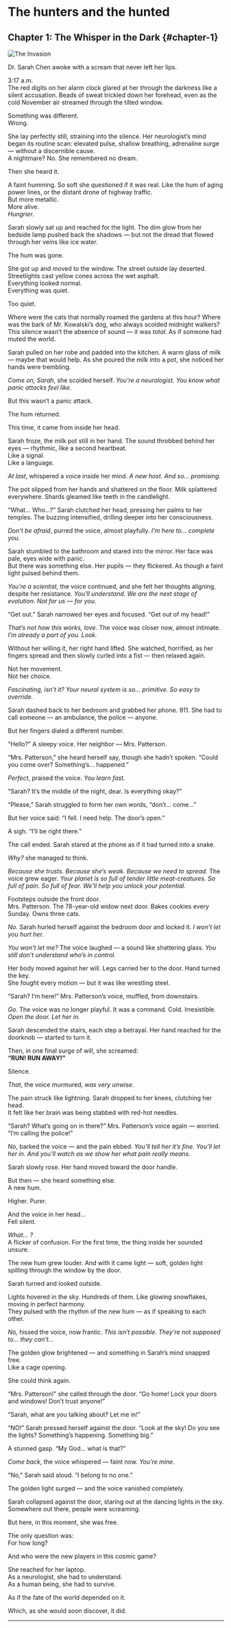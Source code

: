 # The hunters and the hunted

## Chapter 1: The Whisper in the Dark {#chapter-1}

![The Invasion](../../assets/chapter_01_invasion.jpg)

Dr. Sarah Chen awoke with a scream that never left her lips.

3:17 a.m.  
The red digits on her alarm clock glared at her through the darkness like a silent accusation. Beads of sweat trickled
down her forehead, even as the cold November air streamed through the tilted window.

Something was different.  
Wrong.

She lay perfectly still, straining into the silence. Her neurologist’s mind began its routine scan: elevated pulse,
shallow breathing, adrenaline surge — without a discernible cause.  
A nightmare? No. She remembered no dream.

Then she heard it.

A faint humming. So soft she questioned if it was real. Like the hum of aging power lines, or the distant drone of
highway traffic.  
But more metallic.  
More alive.  
_Hungrier._

Sarah slowly sat up and reached for the light. The dim glow from her bedside lamp pushed back the shadows — but not the
dread that flowed through her veins like ice water.

The hum was gone.

She got up and moved to the window. The street outside lay deserted. Streetlights cast yellow cones across the wet
asphalt.  
Everything looked normal.  
Everything was quiet.

Too quiet.

Where were the cats that normally roamed the gardens at this hour? Where was the bark of Mr. Kowalski’s dog, who always
scolded midnight walkers?  
This silence wasn’t the absence of sound — it was _total_. As if someone had muted the world.

Sarah pulled on her robe and padded into the kitchen. A warm glass of milk — maybe that would help. As she poured the
milk into a pot, she noticed her hands were trembling.

_Come on, Sarah_, she scolded herself. _You’re a neurologist. You know what panic attacks feel like._

But this wasn’t a panic attack.

The hum returned.

This time, it came from inside her head.

Sarah froze, the milk pot still in her hand. The sound throbbed behind her eyes — rhythmic, like a second heartbeat.  
Like a signal.  
Like a language.

_At last_, whispered a voice inside her mind. _A new host. And so... promising._

The pot slipped from her hands and shattered on the floor. Milk splattered everywhere. Shards gleamed like teeth in the
candlelight.

“What... Who...?” Sarah clutched her head, pressing her palms to her temples. The buzzing intensified, drilling deeper
into her consciousness.

_Don’t be afraid_, purred the voice, almost playfully. _I’m here to... complete you._

Sarah stumbled to the bathroom and stared into the mirror. Her face was pale, eyes wide with panic.  
But there was something else. Her pupils — they flickered. As though a faint light pulsed behind them.

_You’re a scientist,_ the voice continued, and she felt her thoughts aligning, despite her resistance. _You’ll
understand. We are the next stage of evolution. Not for us — for you._

“Get out.” Sarah narrowed her eyes and focused. “Get out of my head!”

_That’s not how this works, love._ The voice was closer now, almost intimate. _I’m already a part of you. Look._

Without her willing it, her right hand lifted. She watched, horrified, as her fingers spread and then slowly curled into
a fist — then relaxed again.

Not her movement.  
Not her choice.

_Fascinating, isn’t it? Your neural system is so... primitive. So easy to override._

Sarah dashed back to her bedroom and grabbed her phone. 911. She had to call someone — an ambulance, the police —
anyone.

But her fingers dialed a different number.

“Hello?” A sleepy voice. Her neighbor — Mrs. Patterson.

“Mrs. Patterson,” she heard herself say, though she hadn’t spoken. “Could you come over? Something’s... happened.”

_Perfect_, praised the voice. _You learn fast._

“Sarah? It’s the middle of the night, dear. Is everything okay?”

“Please,” Sarah struggled to form her own words, “don’t... come...”

But her voice said: “I fell. I need help. The door’s open.”

A sigh. “I’ll be right there.”

The call ended. Sarah stared at the phone as if it had turned into a snake.

_Why?_ she managed to think.

_Because she trusts. Because she’s weak. Because we need to spread._ The voice grew eager. _Your planet is so full of
tender little meat-creatures. So full of pain. So full of fear. We’ll help you unlock your potential._

Footsteps outside the front door.  
Mrs. Patterson. The 78-year-old widow next door. Bakes cookies every Sunday. Owns three cats.

_No._ Sarah hurled herself against the bedroom door and locked it. _I won’t let you hurt her._

_You won’t let me?_ The voice laughed — a sound like shattering glass. _You still don’t understand who’s in control._

Her body moved against her will. Legs carried her to the door. Hand turned the key.  
She fought every motion — but it was like wrestling steel.

“Sarah? I’m here!” Mrs. Patterson’s voice, muffled, from downstairs.

_Go._ The voice was no longer playful. It was a command. Cold. Irresistible. _Open the door. Let her in._

Sarah descended the stairs, each step a betrayal. Her hand reached for the doorknob — started to turn it.

Then, in one final surge of will, she screamed:  
**“RUN! RUN AWAY!”**

Silence.

_That_, the voice murmured, _was very unwise._

The pain struck like lightning. Sarah dropped to her knees, clutching her head.  
It felt like her brain was being stabbed with red-hot needles.

“Sarah? What’s going on in there?” Mrs. Patterson’s voice again — worried. “I’m calling the police!”

_No_, barked the voice — and the pain ebbed. _You’ll tell her it’s fine. You’ll let her in. And you’ll watch as we show
her what pain really means._

Sarah slowly rose. Her hand moved toward the door handle.

But then — she heard something else.  
A new hum.

Higher. Purer.

And the voice in her head...  
Fell silent.

_What... ?_  
A flicker of confusion. For the first time, the thing inside her sounded unsure.

The new hum grew louder. And with it came light — soft, golden light spilling through the window by the door.

Sarah turned and looked outside.

Lights hovered in the sky. Hundreds of them. Like glowing snowflakes, moving in perfect harmony.  
They pulsed with the rhythm of the new hum — as if speaking to each other.

_No,_ hissed the voice, now frantic. _This isn’t possible. They’re not supposed to... they can’t..._

The golden glow brightened — and something in Sarah’s mind snapped free.  
Like a cage opening.

She could think again.

“Mrs. Patterson!” she called through the door. “Go home! Lock your doors and windows! Don’t trust anyone!”

“Sarah, what are you talking about? Let me in!”

“NO!” Sarah pressed herself against the door. “Look at the sky! Do you see the lights? Something’s happening. Something
big.”

A stunned gasp. “My God... what is that?”

_Come back,_ the voice whispered — faint now. _You’re mine._

“No,” Sarah said aloud. “I belong to no one.”

The golden light surged — and the voice vanished completely.

Sarah collapsed against the door, staring out at the dancing lights in the sky.  
Somewhere out there, people were screaming.

But here, in this moment, she was free.

The only question was:  
For how long?

And who were the new players in this cosmic game?

She reached for her laptop.  
As a neurologist, she had to understand.  
As a human being, she had to survive.

As if the fate of the world depended on it.

Which, as she would soon discover, it did.

---